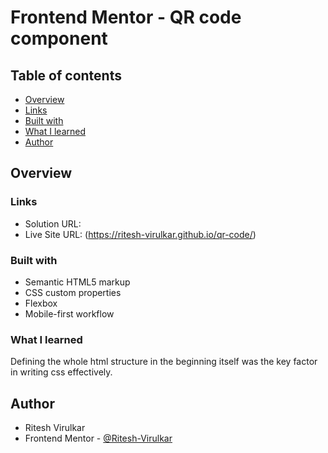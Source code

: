 # Frontend Mentor - QR code component

## Table of contents

- [Overview](#overview)
- [Links](#links)
- [Built with](#built-with)
- [What I learned](#what-i-learned)
- [Author](#author)

## Overview

### Links

- Solution URL: [](https://github.com/Ritesh-Virulkar/qr-code.git)
- Live Site URL: (https://ritesh-virulkar.github.io/qr-code/)

### Built with

- Semantic HTML5 markup
- CSS custom properties
- Flexbox
- Mobile-first workflow

### What I learned

Defining the whole html structure in the beginning itself was the key factor in writing css effectively.

## Author

- Ritesh Virulkar
- Frontend Mentor - [@Ritesh-Virulkar](https://www.frontendmentor.io/profile/Ritesh-Virulkar)
